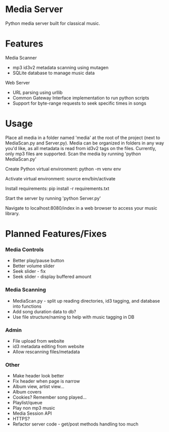# Media Server

Python media server built for classical music.

# Features

Media Scanner
- mp3 id3v2 metadata scanning using mutagen
- SQLite database to manage music data

Web Server
- URL parsing using urllib
- Common Gateway Interface implementation to run python scripts
- Support for byte-range requests to seek specific times in songs


# Usage

Place all media in a folder named 'media' at the root of the project (next to MediaScan.py and Server.py). Media can be organized in folders in any way you'd like, as all metadata is read from id3v2 tags on the files. Currently, only mp3 files are supported. Scan the media by running 'python MediaScan.py'<br>

Create Python virtual environment: python -m venv env<br>

Activate virtual environment: source env/bin/activate<br>

Install requirements: pip install -r requirements.txt<br>

Start the server by running 'python Server.py'<br>

Navigate to localhost:8080/index in a web browser to access your music library.

# Planned Features/Fixes

### Media Controls
- Better play/pause button
- Better volume slider
- Seek slider - fix
- Seek slider - display buffered amount

### Media Scanning
- MediaScan.py - split up reading directories, id3 tagging, and database into functions
- Add song duration data to db?
- Use file structure/naming to help with music tagging in DB

### Admin
- File upload from website
- id3 metadata editing from website
- Allow rescanning files/metadata

### Other
- Make header look better
- Fix header when page is narrow
- Album view, artist view...
- Album covers
- Cookies? Remember song played...
- Playlist/queue
- Play non mp3 music
- Media Session API
- HTTPS?
- Refactor server code - get/post methods handling too much
